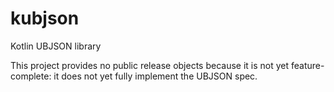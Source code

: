 # kubjson
Kotlin UBJSON library

This project provides no public release objects because it is not yet feature-complete: it does not yet fully implement the UBJSON spec.
